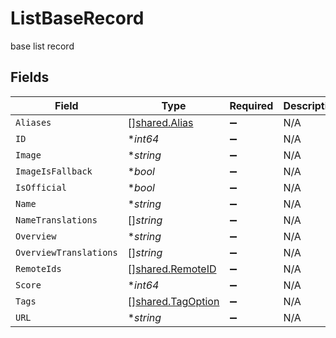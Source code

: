 # ListBaseRecord

base list record


## Fields

| Field                                                  | Type                                                   | Required                                               | Description                                            |
| ------------------------------------------------------ | ------------------------------------------------------ | ------------------------------------------------------ | ------------------------------------------------------ |
| `Aliases`                                              | [][shared.Alias](../../models/shared/alias.md)         | :heavy_minus_sign:                                     | N/A                                                    |
| `ID`                                                   | **int64*                                               | :heavy_minus_sign:                                     | N/A                                                    |
| `Image`                                                | **string*                                              | :heavy_minus_sign:                                     | N/A                                                    |
| `ImageIsFallback`                                      | **bool*                                                | :heavy_minus_sign:                                     | N/A                                                    |
| `IsOfficial`                                           | **bool*                                                | :heavy_minus_sign:                                     | N/A                                                    |
| `Name`                                                 | **string*                                              | :heavy_minus_sign:                                     | N/A                                                    |
| `NameTranslations`                                     | []*string*                                             | :heavy_minus_sign:                                     | N/A                                                    |
| `Overview`                                             | **string*                                              | :heavy_minus_sign:                                     | N/A                                                    |
| `OverviewTranslations`                                 | []*string*                                             | :heavy_minus_sign:                                     | N/A                                                    |
| `RemoteIds`                                            | [][shared.RemoteID](../../models/shared/remoteid.md)   | :heavy_minus_sign:                                     | N/A                                                    |
| `Score`                                                | **int64*                                               | :heavy_minus_sign:                                     | N/A                                                    |
| `Tags`                                                 | [][shared.TagOption](../../models/shared/tagoption.md) | :heavy_minus_sign:                                     | N/A                                                    |
| `URL`                                                  | **string*                                              | :heavy_minus_sign:                                     | N/A                                                    |
